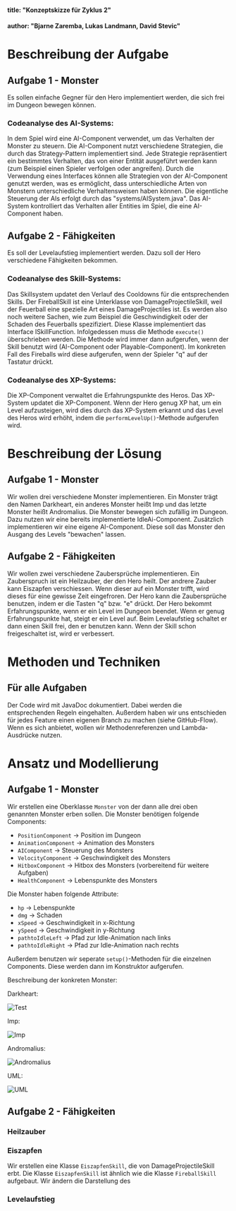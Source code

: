 
#### title: "Konzeptskizze für Zyklus 2"

#### author: "Bjarne Zaremba, Lukas Landmann, David Stevic"



# Beschreibung der Aufgabe

## Aufgabe 1 - Monster

Es sollen einfache Gegner für den Hero implementiert werden, die sich frei im Dungeon bewegen können.

### Codeanalyse des AI-Systems:

In dem Spiel wird eine AI-Component verwendet, um das Verhalten der Monster zu steuern. Die AI-Component nutzt verschiedene Strategien, die durch das Strategy-Pattern implementiert sind. Jede Strategie repräsentiert ein bestimmtes Verhalten, das von einer Entität ausgeführt werden kann (zum Beispiel einen Spieler verfolgen oder angreifen). Durch die Verwendung eines Interfaces können alle Strategien von der AI-Component genutzt werden, was es ermöglicht, dass unterschiedliche Arten von Monstern unterschiedliche Verhaltensweisen haben können. Die eigentliche Steuerung der AIs erfolgt durch das "systems/AISystem.java". Das AI-System kontrolliert das Verhalten aller Entities im Spiel, die eine AI-Component haben.

## Aufgabe 2 - Fähigkeiten

Es soll der Levelaufstieg implementiert werden. Dazu soll der Hero verschiedene Fähigkeiten bekommen.

### Codeanalyse des Skill-Systems:

Das Skillsystem updatet den Verlauf des Cooldowns für die entsprechenden Skills. Der FireballSkill ist eine Unterklasse von DamageProjectileSkill, weil der Feuerball eine spezielle Art eines DamageProjectiles ist. Es werden also noch weitere Sachen, wie zum Beispiel die Geschwindigkeit oder der Schaden des Feuerballs spezifiziert. Diese Klasse implementiert das Interface ISkillFunction. Infolgedessen muss die Methode `execute()` überschrieben werden. Die Methode wird immer dann aufgerufen, wenn der Skill benutzt wird (AI-Component oder Playable-Component). Im konkreten Fall des Fireballs wird diese aufgerufen, wenn der Spieler "q" auf der Tastatur drückt.  

### Codeanalyse des XP-Systems:

Die XP-Component verwaltet die Erfahrungspunkte des Heros. Das XP-System updatet die XP-Component. Wenn der Hero genug XP hat, um ein Level aufzusteigen, wird dies durch das XP-System erkannt und das Level des Heros wird erhöht, indem die `performLevelUp()`-Methode aufgerufen wird.  

# Beschreibung der Lösung

## Aufgabe 1 - Monster

Wir wollen drei verschiedene Monster implementieren. Ein Monster trägt den Namen Darkheart, ein anderes Monster heißt Imp und das letzte Monster heißt Andromalius.
Die Monster bewegen sich zufällig im Dungeon. Dazu nutzen wir eine bereits implementierte IdleAi-Component. Zusätzlich implementieren wir eine eigene AI-Component. Diese soll das Monster den Ausgang des Levels "bewachen" lassen. 

## Aufgabe 2 - Fähigkeiten

Wir wollen zwei verschiedene Zaubersprüche implementieren. Ein Zauberspruch ist ein Heilzauber, der den Hero heilt. Der andrere Zauber kann Eiszapfen verschiessen. Wenn dieser auf ein Monster trifft, wird dieses für eine gewisse Zeit eingefroren. Der Hero kann die Zaubersprüche benutzen, indem er die Tasten "q" bzw. "e" drückt. Der Hero bekommt Erfahrungspunkte, wenn er ein Level im Dungeon beendet. Wenn er genug Erfahrungspunkte hat, steigt er ein Level auf. Beim Levelaufstieg schaltet er dann einen Skill frei, den er benutzen kann. Wenn der Skill schon freigeschaltet ist, wird er verbessert.

# Methoden und Techniken

## Für alle Aufgaben

Der Code wird mit JavaDoc dokumentiert. Dabei werden die entsprechenden Regeln eingehalten. Außerdem haben wir uns entschieden für jedes Feature einen eigenen Branch zu machen (siehe GitHub-Flow). Wenn es sich anbietet, wollen wir Methodenreferenzen und Lambda-Ausdrücke nutzen.


# Ansatz und Modellierung

## Aufgabe 1 - Monster

Wir erstellen eine Oberklasse `Monster` von der dann alle drei oben genannten Monster erben sollen. Die Monster benötigen folgende Components:
 - `PositionComponent` -> Position im Dungeon
 - `AnimationComponent` -> Animation des Monsters
 - `AIComponent` -> Steuerung des Monsters
 - `VelocityComponent` -> Geschwindigkeit des Monsters
 - `HitboxComponent` -> Hitbox des Monsters (vorbereitend für weitere Aufgaben)
 - `HealthComponent` -> Lebenspunkte des Monsters


 Die Monster haben folgende Attribute:
 - `hp` -> Lebenspunkte
 - `dmg` -> Schaden
 - `xSpeed` -> Geschwindigkeit in x-Richtung
 - `ySpeed` -> Geschwindigkeit in y-Richtung
 - `pathtoIdleLeft` -> Pfad zur Idle-Animation nach links
 - `pathtoIdleRight` -> Pfad zur Idle-Animation nach rechts

 Außerdem benutzen wir seperate `setup()`-Methoden für die einzelnen Components. Diese werden dann im Konstruktor aufgerufen.

 Beschreibung der konkreten Monster:

Darkheart:

![Test](https://opengameart.org/sites/default/files/styles/medium/public/threeformsPJ2.png)

Imp:

![Imp](https://opengameart.org/sites/default/files/styles/medium/public/animated%20imp.gif)

Andromalius:

![Andromalius](https://opengameart.org/sites/default/files/styles/medium/public/minion-45x66.png)

UML:

![UML](https://i.ibb.co/K9D1Tyq/Monster-UML.png)


## Aufgabe 2 - Fähigkeiten

### Heilzauber

### Eiszapfen

Wir erstellen eine Klasse `EiszapfenSkill`, die von DamageProjectileSkill erbt. Die Klasse `EiszapfenSkill` ist ähnlich wie die Klasse `FireballSkill` aufgebaut. Wir ändern die Darstellung des 

### Levelaufstieg

